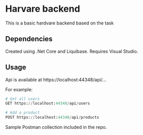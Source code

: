 # Harvare backend

This is a basic hardvare backend based on the task

## Dependencies

Created using .Net Core and Liquibase. Requires Visual Studio.

## Usage

Api is available at https://localhost:44348/api/...

For example:

```python
# Get all users
GET https://localhost:44348/api/users

# Add a product
POST https://localhost:44348/api/products
```
Sample Postman collection included in the repo.
